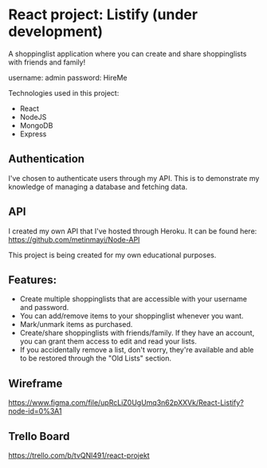 # React project: Listify (under development)

A shoppinglist application where you can create and share shoppinglists with friends and family!

username: admin
password: HireMe

Technologies used in this project:
* React
* NodeJS
* MongoDB
* Express

## Authentication
I've chosen to authenticate users through my API. This is to demonstrate my knowledge of managing a database and fetching data.

## API
I created my own API that I've hosted through Heroku. It can be found here:
https://github.com/metinmayi/Node-API

This project is being created for my own educational purposes.

## Features:
* Create multiple shoppinglists that are accessible with your username and password.
* You can add/remove items to your shoppinglist whenever you want.
* Mark/unmark items as purchased.
* Create/share shoppinglists with friends/family. If they have an account, you can grant them access to edit and read your lists.
* If you accidentally remove a list, don't worry, they're available and able to be restored through the "Old Lists" section.


## Wireframe
https://www.figma.com/file/upRcLiZ0UgUmq3n62pXXVk/React-Listify?node-id=0%3A1
## Trello Board
https://trello.com/b/tvQNl491/react-projekt
